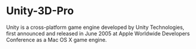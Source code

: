 # Unity-3D-Pro
Unity is a cross-platform game engine developed by Unity Technologies, first announced and released in June 2005 at Apple Worldwide Developers Conference as a Mac OS X game engine.
